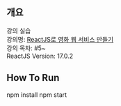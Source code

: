 ## 개요

강의 실습  
강의명: <a href="https://nomadcoders.co/react-for-beginners/">ReactJS로 영화 웹 서비스 만들기</a>  
강의 목차: #5~  
ReactJS Version: 17.0.2

## How To Run

npm install
npm start
